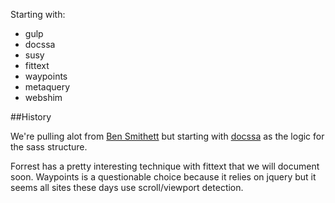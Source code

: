  Starting with:

+ gulp
+ docssa
+ susy
+ fittext
+ waypoints
+ metaquery
+ webshim

##History

We're pulling alot from [Ben Smithett](https://github.com/bensmithett/style) but starting with [docssa](http://docssa.info/) as the logic for the sass structure.

Forrest has a pretty interesting technique with fittext that we will document soon. Waypoints is a questionable choice because it relies on jquery but it seems all sites these days use scroll/viewport detection.